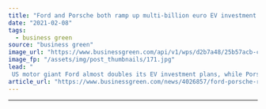 ```yaml
---
title: "Ford and Porsche both ramp up multi-billion euro EV investment plans"
date: "2021-02-08"
tags: 
  - business green
source: "business green"
image_url: "https://www.businessgreen.com/api/v1/wps/d2b7a48/25b57acb-cd52-4bdb-8329-048bfc41f8c7/3/FORD-MUSTANG-MACH-E-02-185x114.jpg"
image_fp: "/assets/img/post_thumbnails/171.jpg"
lead: "
 US motor giant Ford almost doubles its EV investment plans, while Porsche says 80 per cent of its vehicles sold will be electric in 2030, as European EV market accelerates ..."
article_url: "https://www.businessgreen.com/news/4026857/ford-porsche-ramp-multi-billion-euro-ev-investment-plans"
---
```


---
